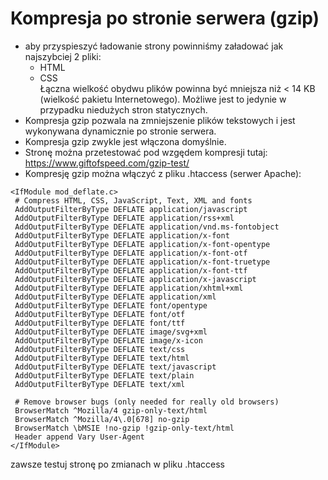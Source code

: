 # Kompresja po stronie serwera (gzip)
- aby przyspieszyć ładowanie strony powinniśmy załadować jak najszybciej 2 pliki:
    - HTML
    - CSS<br>
 Łączna wielkość obydwu plików powinna być mniejsza niż < 14 KB (wielkość pakietu Internetowego). Możliwe jest to jedynie w przypadku niedużych stron statycznych.
 - Kompresja gzip pozwala na zmniejszenie plików tekstowych i jest wykonywana dynamicznie po stronie serwera. 
 - Kompresja gzip zwykle jest włączona domyślnie.
 - Stronę można przetestować pod wzgędem kompresji tutaj: https://www.giftofspeed.com/gzip-test/
 - Kompresję gzip można włączyć z pliku .htaccess (serwer Apache):<br>
 ```
 <IfModule mod_deflate.c>
  # Compress HTML, CSS, JavaScript, Text, XML and fonts
  AddOutputFilterByType DEFLATE application/javascript
  AddOutputFilterByType DEFLATE application/rss+xml
  AddOutputFilterByType DEFLATE application/vnd.ms-fontobject
  AddOutputFilterByType DEFLATE application/x-font
  AddOutputFilterByType DEFLATE application/x-font-opentype
  AddOutputFilterByType DEFLATE application/x-font-otf
  AddOutputFilterByType DEFLATE application/x-font-truetype
  AddOutputFilterByType DEFLATE application/x-font-ttf
  AddOutputFilterByType DEFLATE application/x-javascript
  AddOutputFilterByType DEFLATE application/xhtml+xml
  AddOutputFilterByType DEFLATE application/xml
  AddOutputFilterByType DEFLATE font/opentype
  AddOutputFilterByType DEFLATE font/otf
  AddOutputFilterByType DEFLATE font/ttf
  AddOutputFilterByType DEFLATE image/svg+xml
  AddOutputFilterByType DEFLATE image/x-icon
  AddOutputFilterByType DEFLATE text/css
  AddOutputFilterByType DEFLATE text/html
  AddOutputFilterByType DEFLATE text/javascript
  AddOutputFilterByType DEFLATE text/plain
  AddOutputFilterByType DEFLATE text/xml

  # Remove browser bugs (only needed for really old browsers)
  BrowserMatch ^Mozilla/4 gzip-only-text/html
  BrowserMatch ^Mozilla/4\.0[678] no-gzip
  BrowserMatch \bMSIE !no-gzip !gzip-only-text/html
  Header append Vary User-Agent
</IfModule>
 ```
 zawsze testuj stronę po zmianach w pliku .htaccess